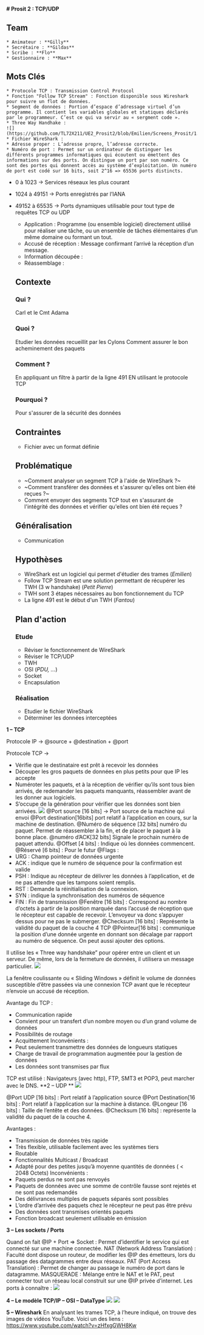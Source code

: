 **# Prosit 2 : TCP/UDP**

  ## Team
    * Animateur : **Gilly**
    * Secrétaire : **Gildas**
    * Scribe : **Flo**
    * Gestionnaire : **Max**


  ## Mots Clés
    * Protocole TCP : Transmission Control Protocol
    * Fonction "Follow TCP Stream" : Fonction disponible sous Wireshark pour suivre un flot de données.
    * Segment de données : Portion d’espace d’adressage virtuel d’un programme. Il contient les variables globales et statiques déclarés par le programmeur. C’est ce qui va servir au « sergment code ».
    * Three Way Handhake :
    ![](https://github.com/TL72X211/UE2_Prosit2/blob/Emilien/Screens_Prosit/1.png)
    * Fichier WireShark :
    * Adresse proper : L’adresse propre, l’adresse correcte.
    * Numéro de port : Permet sur un ordinateur de distinguer les différents programmes informatiques qui écoutent ou émettent des informations sur des ports. On distingue un port par son numéro. Ce sont des portes qui donnent accès au système d’exploitation. Un numéro de port est codé sur 16 bits, soit 2^16 => 65536 ports distincts.
- 0 à 1023 -> Services réseaux les plus courant
- 1024 à 49151 -> Ports enregistrés par l’IANA
- 49152 à 65535 -> Ports dynamiques utilisable pour tout type de requêtes TCP ou UDP
    * Application : Programme (ou ensemble logiciel) directement utilisé pour réaliser une tâche, ou un ensemble de tâches élémentaires d’un même domaine ou formant un tout.
    * Accusé de réception : Message confirmant l’arrivé la réception d’un message.
    * Information découpée :
    * Réassemblage :

  ## Contexte

  ### Qui ?
    Carl et le Cmt Adama

  ### Quoi ?
    Etudier les données recueillit par les Cylons 
    Comment assurer le bon acheminement des paquets
  
  ### Comment ?
    En appliquant un filtre à partir de la ligne 491
    EN utilisant le protocole TCP
  
  ### Pourquoi ?
    Pour s'assurer de la sécurité des données

  ## Contraintes
    * Fichier avec un format définie

  ## Problématique
    * ~Comment analyser un segment TCP à l'aide de WireShark ?~
    * ~Comment transférer des données et s'assurer qu'elles ont bien été reçues ?~
    * Comment envoyer des segments TCP tout en s'assurant de l'intégrité des données et vérifier qu'elles ont bien été reçues ?

  ## Généralisation
    * Communication

  ## Hypothèses
    * WireShark est un logiciel qui permet d'étudier des trames (*Emilien*)
    * Follow TCP Stream est une solution permettant de récupérer les TWH (3 w handshake) (*Petit Pierre*)
    * TWH sont 3 étapes nécessaires au bon fonctionnement du TCP
    * La ligne 491 est le début d'un TWH (*Fantou*)

  ## Plan d'action

  ### Etude
    * Réviser le fonctionnement de WireShark
    * Réviser le TCP/UDP
    * TWH
    * OSI (*PDU, ...*)
    * Socket
    * Encapsulation
    
  ### Réalisation
    * Etudier le fichier WireShark
    * Déterminer les données interceptées


**1 – TCP**

Protocole IP -> @source + @destination + @port

Protocole TCP ->
- Vérifie que le destinataire est prêt à recevoir les données
- Découper les gros paquets de données en plus petits pour que IP les accepte
-	Numéroter les paquets, et à la réception de vérifier qu’ils sont tous bien arrivés, de redemander les paquets manquants, réassembler avant de les donner aux logiciels.
-	S’occupe de la génération pour vérifier que les données sont bien arrivées.
 ![](https://github.com/TL72X211/UE2_Prosit2/blob/Emilien/Screens_Prosit/2.png)
@Port source [16 bits] -> Port source de la machine qui envoi
@Port destination[16bits] port relatif à l’application en cours, sur la machine de destination.
@Numéro de séquence [32 bits] numéro du paquet. Permet de réassembler à la fin, et de placer le paquet à la bonne place.
@numéro d’ACK[32 bits] Signale le prochain numéro de paquet attendu.
@Offset [4 bits] : Indique où les données commencent.
@Réservé [6 bits] :  Pour le futur
@Flags : 
-	URG : Champ pointeur de données urgente
-	ACK : indique que le numéro de séquence pour la confirmation est valide
-	PSH : Indique au récepteur de délivrer les données à l’application, et de ne pas attendre que les tampons soient remplis.
-	RST : Demande la réinitialisation de la connexion.
-	SYN : indique la synchronisation des numéros de séquence
-	FIN : Fin de transmission
@Fenêtre [16 bits] : Correspond au nombre d’octets à partir de la position marquée dans l’accusé de réception que le récepteur est capable de recevoir. L’envoyeur va donc s’appuyer dessus pour ne pas le submerger.
@Checksum [16 bits] : Représente la validité du paquet de la couche 4 TCP
@Pointeur[16 bits] : communique la position d’une donnée urgente en donnant son décalage par rapport au numéro de séquence.
On peut aussi ajouter des options.


Il utilise les « Three way handshake” pour opérer entre un client et un serveur. De même, lors de la fermeture de données, il utilisera un message particulier.
 ![](https://github.com/TL72X211/UE2_Prosit2/blob/Emilien/Screens_Prosit/3.png)


La fenêtre coulissante ou « Sliding Windows » définit le volume de données susceptible d’être passées via une connexion TCP avant que le récepteur n’envoie un accusé de réception.

Avantage du TCP : 
-	Communication rapide
-	Convient pour un transfert d’un nombre moyen ou d’un grand volume de données
-	Possibilités de routage
-	Acquittement
Inconvénients :
-	Peut seulement transmettre des données de longueurs statiques
-	Charge de travail de programmation augmentée pour la gestion de données
-	Les données sont transmises par flux

TCP est utilisé : Navigateurs (avec http), FTP, SMT3 et POP3, peut marcher avec le DNS.
**2 – UDP **
 ![](https://github.com/TL72X211/UE2_Prosit2/blob/Emilien/Screens_Prosit/4.png)

@Port UDP [16 bits] : Port relatif à l’application source
@Port Destination[16 bits] : Port relatif à l’application sur la machine à distance.
@Longeur [16 bits] : Taille de l’entête et des données.
@Checksum [16 bits] : représente la validité du paquet de la couche 4.

Avantages : 
-	Transmission de données très rapide
-	Très flexible, utilisable facilement avec les systèmes tiers
-	Routable
-	Fonctionnalités Multicast / Broadcast
-	Adapté pour des petites jusqu’à moyenne quantités de données ( < 2048 Octets)
Inconvénients :
-	Paquets perdus ne sont pas renvoyés
-	Paquets de données avec une somme de contrôle fausse sont rejetés et ne sont pas redemandés
-	Des délivrances multiples de paquets séparés sont possibles
-	L’ordre d’arrivée des paquets chez le récepteur ne peut pas être prévu
-	Des données sont transmises orientés paquets
-	Fonction broadcast seulement utilisable en émission



**3 – Les sockets / Ports**

Quand on fait @IP + Port => Socket : Permet d’identifier le service qui est connecté sur une machine connectée.
NAT (Network Address Translation) : Faculté dont dispose un routeur, de modifier les @IP des émetteurs, lors du passage des datagrammes entre deux réseaux.
PAT (Port Access Translation) : Permet de changer au passage le numéro de port dans le datagramme.
MASQUERADE : Mélange entre le NAT et le PAT, peut connecter tout un réseau local construit sur une @IP privée d’internet.
Les ports à connaître :
  ![](https://github.com/TL72X211/UE2_Prosit2/blob/Emilien/Screens_Prosit/5.png)


**4 – Le modèle TCP/IP – OSI – DataType**
![](https://github.com/TL72X211/UE2_Prosit2/blob/Emilien/Screens_Prosit/6.png)
![](https://github.com/TL72X211/UE2_Prosit2/blob/Emilien/Screens_Prosit/7.png)
 
**5 – Wireshark**
En analysant les trames TCP, à l’heure indiqué, on trouve des images de vidéos YouTube.
Voici un des liens :
https://www.youtube.com/watch?v=zHfxgGWH8Kw

